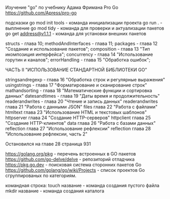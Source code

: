 Изучение "go" по учебнику Адама Фримана Pro Go
https://github.com/Apress/pro-go

подсказки
go mod init tools - команда инициализации проекта
go run . - выплнение
go mod tidy - команда для проверки и актуализации пакетов
go get address@v1.1.1 - команда для установки внешних пакетов


structs - глава 10;
methodAndInterfaces - глава 11;
packages - глава 12 "Создание и использование пакетов";
composition - глава 13 "Тип икомпозиция интерфейса";
concurrency - глава 14 "Использование горутин и каналов";
errorHandling - глава 15 "Обработка ошибок";

ЧАСТЬ II "ИСПОЛЬЗОВАНИЕ СТАНДАРТНОЙ БИБЛИОТЕКИ  GO"

stringsandregexp - глава 16 "Обработка строк и регулярные выражения"
usingstrings - глава 17 "Форматирование и сканирование строк"
mathandsorting - глава 18 "Математические функции и сортировка данных"
datesandtimes - глава 19 "Даты время и продолжительность"
readerandwrites - глава 20 "Чтение и запись данных"
readerandwrites глава 21 "Работа с данными JSON"
files глава 22 "Работа с файлами"
htmltext глава 23 "Использование HTML и текстовых шаблонов"
httpserver глава 24 "Создание HTTP-серверов"
httpclient глава 25 "Создание HTTP-клиентов"
data глава 26 "Работа с базами данных"
reflection глава 27 "Использование рефлексии"
reflection глава 28 "Использование рефлексии, часть 2"

Остановился на главе 28 страница 931

https://golang.org/pkg - перечень встроенных в GO пакетов
https://github.com/go-delve/delve - репозиторий отладчика
https://pkg.go.dev - поисковая система сторонних пакетов Go
https://github.com/golang/go/wiki/Projects - список проектов Go сгруппированых по категориям.

командная строка:
touch название - команда создания пустого файла
mkdir название - команда создания каталога